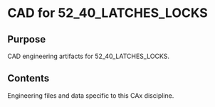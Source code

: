 # CAD for 52_40_LATCHES_LOCKS

## Purpose
CAD engineering artifacts for 52_40_LATCHES_LOCKS.

## Contents
Engineering files and data specific to this CAx discipline.
